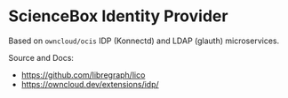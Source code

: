 # ScienceBox Identity Provider

Based on `owncloud/ocis` IDP (Konnectd) and LDAP (glauth) microservices.

Source and Docs:
- https://github.com/libregraph/lico
- https://owncloud.dev/extensions/idp/
